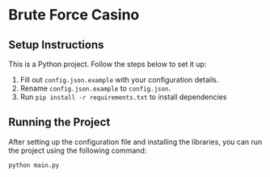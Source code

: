 # Brute Force Casino

## Setup Instructions

This is a Python project. Follow the steps below to set it up:

1. Fill out `config.json.example` with your configuration details.
2. Rename `config.json.example` to `config.json`.
3. Run `pip install -r requirements.txt` to install dependencies

## Running the Project

After setting up the configuration file and installing the libraries, you can run the project using the following command:

```python
python main.py
```
